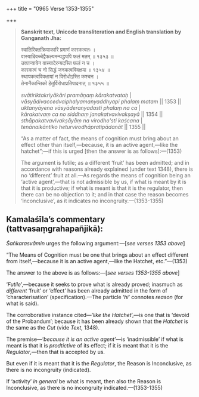 +++
title = "0965 Verse 1353-1355"

+++
> **Sanskrit text, Unicode transliteration and English translation by Ganganath Jha:** 
>
> स्वातिरिक्तक्रियाकारि प्रमाणं कारकत्वतः ।  
> वास्यादिवच्चेद्वैफल्यमन्यद्ध्यपि फलं मतम् ॥ १३५३ ॥  
> उक्तन्यायेन वास्यादेरन्यदस्ति फलं न च ।  
> कारकत्वं च नो सिद्धं जनकत्वविवक्षया ॥ १३५४ ॥  
> स्थापकत्वविवक्षायां न विरोधोऽस्ति कश्चन ।  
> तेनानैकान्तिको हेतुर्विरोधाप्रतिपादनात् ॥ १३५५ ॥ 
>
> *svātiriktakriyākāri pramāṇaṃ kārakatvataḥ* \|  
> *vāsyādivaccedvaiphalyamanyaddhyapi phalaṃ matam* \|\| 1353 \|\|  
> *uktanyāyena vāsyāderanyadasti phalaṃ na ca* \|  
> *kārakatvaṃ ca no siddhaṃ janakatvavivakṣayā* \|\| 1354 \|\|  
> *sthāpakatvavivakṣāyāṃ na virodho'sti kaścana* \|  
> *tenānaikāntiko heturvirodhāpratipādanāt* \|\| 1355 \|\| 
>
> “As a matter of fact, the means of cognition must bring about an effect other than itself,—because, it is an active agent,—like the hatchet”;—if this is urged [then the answer is as follows]:—(1353) 
>
> The argument is futile; as a different ‘fruit’ has been admitted; and in accordance with reasons already explained (under text 1348), there is no ‘different’ fruit at all.—As regards the means of cognition being an ‘active agent’,—that is not admissible by us, if what is meant by it is that it is productive; if what is meant is that it is the regulator, then there can be no objection to it; and in that case the reason becomes ‘inconclusive’, as it indicates no incongruity.—(1353-1355)



## Kamalaśīla’s commentary (tattvasaṃgrahapañjikā):

*Śaṅkarasvāmin* urges the following argument:—[*see verses 1353 above*]

“The Means of Cognition must be one that brings about an effect different from itself,—because it is an active agent,—like the Hatchet, etc.”—(1353)

The answer to the above is as follows:—[*see verses 1353-1355 above*]

‘*Futile*’,—because it seeks to prove what is already proved; inasmuch as *different* ‘fruit’ or ‘effect’ has been already admitted in the form of ‘characterisation’ (specification).—The particle ‘*hi*’ connotes *reason* (for what is said).

The corroborative instance cited—‘*like the Hatchet*’,—is one that is ‘devoid of the Probandum’; because it has been already shown that the *Hatchet* is the same as the *Cut* (vide *Text*, 1348).

The premise—‘*because it is an active agent*’—is ‘inadmissible’ if what is meant is that it is *prodtictive* of its effect; if it is meant that it is the *Regulator*,—then that is accepted by us.

But even if it is meant that it is the *Regulator*, the Reason is Inconclusive, as there is no incongruity (indicated).

If ‘activity’ *in general* be what is meant, then also the Reason is Inconclusive, as there is no incongruity indicated.—(1353-1355)


